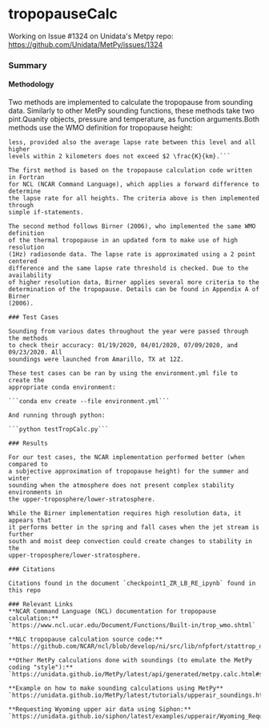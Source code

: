 # tropopauseCalc
Working on Issue #1324 on Unidata's Metpy repo:
https://github.com/Unidata/MetPy/issues/1324

### Summary

#### Methodology
Two methods are implemented to calculate the tropopause from sounding data.
Similarly to other MetPy sounding functions, these methods take two pint.Quanity
objects, pressure and temperature, as function arguments.Both methods use the
WMO definition for tropopause height: 

```The lowest level at which the lapse rate decreases to $2 \frac{K}{km}$ or
less, provided also the average lapse rate between this level and all higher
levels within 2 kilometers does not exceed $2 \frac{K}{km}.``` 

The first method is based on the tropopause calculation code written in Fortran
for NCL (NCAR Command Language), which applies a forward difference to determine
the lapse rate for all heights. The criteria above is then implemented through
simple if-statements. 

The second method follows Birner (2006), who implemented the same WMO definition
of the thermal tropopause in an updated form to make use of high resolution
(1Hz) radiosonde data. The lapse rate is approximated using a 2 point centered
difference and the same lapse rate threshold is checked. Due to the availability
of higher resolution data, Birner applies several more criteria to the
determination of the tropopause. Details can be found in Appendix A of Birner
(2006). 

### Test Cases 

Sounding from various dates throughout the year were passed through the methods
to check their accuracy: 01/19/2020, 04/01/2020, 07/09/2020, and 09/23/2020. All
soundings were launched from Amarillo, TX at 12Z.

These test cases can be ran by using the environment.yml file to create the
appropriate conda environment: 

```conda env create --file environment.yml``` 

And running through python: 

```python testTropCalc.py``` 

### Results 

For our test cases, the NCAR implementation performed better (when compared to
a subjective approximation of tropopause height) for the summer and winter
sounding when the atmosphere does not present complex stability environments in
the upper-troposphere/lower-stratosphere. 

While the Birner implementation requires high resolution data, it appears that
it performs better in the spring and fall cases when the jet stream is further
south and moist deep convection could create changes to stability in the
upper-troposphere/lower-stratosphere. 

### Citations  

Citations found in the document `checkpoint1_ZR_LB_RE_ipynb` found in this repo

### Relevant Links
**NCAR Command Language (NCL) documentation for tropopause calculation:**  
`https://www.ncl.ucar.edu/Document/Functions/Built-in/trop_wmo.shtml`

**NLC tropopause calculation source code:**  
`https://github.com/NCAR/ncl/blob/develop/ni/src/lib/nfpfort/stattrop_dp.f`

**Other MetPy calculations done with soundings (to emulate the MetPy coding "style"):**  
`https://unidata.github.io/MetPy/latest/api/generated/metpy.calc.html#soundings`

**Example on how to make sounding calculations using MetPy**  
`https://unidata.github.io/MetPy/latest/tutorials/upperair_soundings.html`

**Requesting Wyoming upper air data using Siphon:**  
`https://unidata.github.io/siphon/latest/examples/upperair/Wyoming_Request.html`
